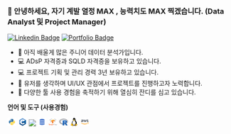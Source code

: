


### 👋 안녕하세요, 자기 계발 열정 MAX , 능력치도 MAX 찍겠습니다. (Data Analyst 및 Project Manager)  

[![Linkedin Badge](https://img.shields.io/badge/-LinkedIn-blue?style=flat-square&logo=Linkedin&logoColor=white&link=https://www.linkedin.com/in/%EA%B1%B4-%EC%9D%B4-26771614b/)](https://www.linkedin.com/in/selena-song-48b7312a0/) [![Portfolio Badge](https://img.shields.io/badge/Portfolio-ffffff?style=flat-square&logo=Notion&logoColor=black&link=https://www.notion.so/Geon-Lee-0a2ead807ec24791b5f75a5d0974fca8)]([https://www.notion.so/Geon-Lee-0a2ead807ec24791b5f75a5d0974fca8](https://www.notion.so/Be_Life-0fd779b3f0bf46898951d1d2ae536e44))


* 👩 아직 배울게 많은 주니어 데이터 분석가입니다.
* 💻 ADsP 자격증과 SQLD 자격증을 보유하고 있습니다.
* 💻 프로젝트 기획 및 관리 경력 3년 보유하고 있습니다.
* 🎨 유저를 생각하며 UI/UX 관점에서 프로젝트를 진행하고자 노력합니다.
* 🌱 다양한 툴 사용 경험을 축적하기 위해 열심히 잔디를 심고 있습니다.


**언어 및 도구 (사용경험)**  

<code><img height="20" src="https://raw.githubusercontent.com/github/explore/80688e429a7d4ef2fca1e82350fe8e3517d3494d/topics/python/python.png"></code>
<code><img height="20" src="https://raw.githubusercontent.com/github/explore/80688e429a7d4ef2fca1e82350fe8e3517d3494d/topics/c/c.png"></code>
<code><img height="20" src="https://raw.githubusercontent.com/github/explore/80688e429a7d4ef2fca1e82350fe8e3517d3494d/topics/c#/c#.png"></code>
<code><img height="20" src="https://raw.githubusercontent.com/github/explore/80688e429a7d4ef2fca1e82350fe8e3517d3494d/topics/sql/sql.png"></code>
<code><img height="20" src="https://raw.githubusercontent.com/github/explore/80688e429a7d4ef2fca1e82350fe8e3517d3494d/topics/tensorflow/tensorflow.png"></code>
<code><img height="20" src="https://raw.githubusercontent.com/github/explore/80688e429a7d4ef2fca1e82350fe8e3517d3494d/topics/r/r.png"></code>
<code><img height="20" src="https://raw.githubusercontent.com/github/explore/80688e429a7d4ef2fca1e82350fe8e3517d3494d/topics/linux/linux.png"></code>
<code><img height="20" src="https://raw.githubusercontent.com/github/explore/80688e429a7d4ef2fca1e82350fe8e3517d3494d/topics/aws/aws.png"></code>
